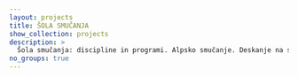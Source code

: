 ```yaml
---
layout: projects
title: ŠOLA SMUČANJA
show_collection: projects
description: >
  Šola smučanja: discipline in programi. Alpsko smučanje. Deskanje na snegu. Tek na smučeh. Smučanje prostega sloga. Dobro je vedeti. 
no_groups: true
---
```

